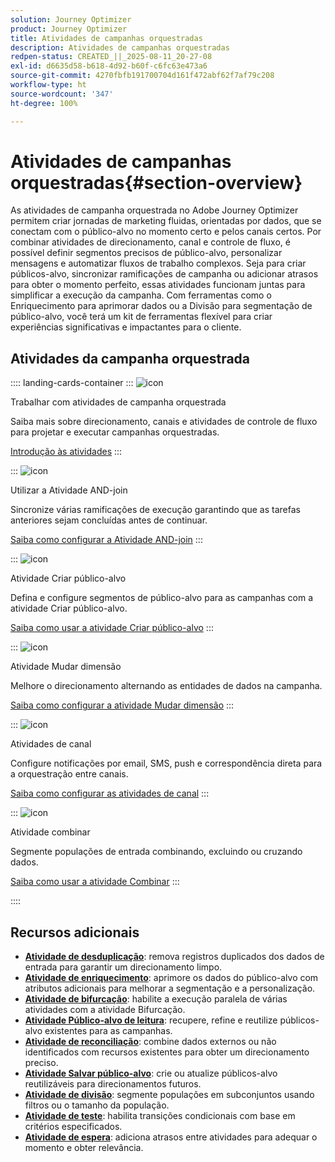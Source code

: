 ```yaml
---
solution: Journey Optimizer
product: Journey Optimizer
title: Atividades de campanhas orquestradas
description: Atividades de campanhas orquestradas
redpen-status: CREATED_||_2025-08-11_20-27-08
exl-id: d6635d58-b618-4d92-b60f-c6fc63e473a6
source-git-commit: 4270fbfb191700704d161f472abf62f7af79c208
workflow-type: ht
source-wordcount: '347'
ht-degree: 100%

---
```


# Atividades de campanhas orquestradas{#section-overview}

As atividades de campanha orquestrada no Adobe Journey Optimizer permitem criar jornadas de marketing fluidas, orientadas por dados, que se conectam com o público-alvo no momento certo e pelos canais certos. Por combinar atividades de direcionamento, canal e controle de fluxo, é possível definir segmentos precisos de público-alvo, personalizar mensagens e automatizar fluxos de trabalho complexos. Seja para criar públicos-alvo, sincronizar ramificações de campanha ou adicionar atrasos para obter o momento perfeito, essas atividades funcionam juntas para simplificar a execução da campanha. Com ferramentas como o Enriquecimento para aprimorar dados ou a Divisão para segmentação de público-alvo, você terá um kit de ferramentas flexível para criar experiências significativas e impactantes para o cliente.

## Atividades da campanha orquestrada

:::: landing-cards-container
:::
![icon](https://cdn.experienceleague.adobe.com/icons/book.svg)

Trabalhar com atividades de campanha orquestrada

Saiba mais sobre direcionamento, canais e atividades de controle de fluxo para projetar e executar campanhas orquestradas.

[Introdução às atividades](../using/orchestrated/activities/about-activities.md)
:::

:::
![icon](https://cdn.experienceleague.adobe.com/icons/code-branch.svg)

Utilizar a Atividade AND-join

Sincronize várias ramificações de execução garantindo que as tarefas anteriores sejam concluídas antes de continuar.

[Saiba como configurar a Atividade AND-join](../using/orchestrated/activities/and-join.md)
:::

:::
![icon](https://cdn.experienceleague.adobe.com/icons/bullseye.svg)

Atividade Criar público-alvo

Defina e configure segmentos de público-alvo para as campanhas com a atividade Criar público-alvo.

[Saiba como usar a atividade Criar público-alvo](../using/orchestrated/activities/build-audience.md)
:::

:::
![icon](https://cdn.experienceleague.adobe.com/icons/gear.svg)

Atividade Mudar dimensão

Melhore o direcionamento alternando as entidades de dados na campanha.

[Saiba como configurar a atividade Mudar dimensão](../using/orchestrated/activities/change-dimension.md)
:::

:::
![icon](https://cdn.experienceleague.adobe.com/icons/list-check.svg)

Atividades de canal

Configure notificações por email, SMS, push e correspondência direta para a orquestração entre canais.

[Saiba como configurar as atividades de canal](../using/orchestrated/activities/channels.md)
:::

:::
![icon](https://cdn.experienceleague.adobe.com/icons/puzzle-piece.svg)

Atividade combinar

Segmente populações de entrada combinando, excluindo ou cruzando dados.

[Saiba como usar a atividade Combinar](../using/orchestrated/activities/combine.md)
:::

::::


## Recursos adicionais

- **[Atividade de desduplicação](../using/orchestrated/activities/deduplication.md)**: remova registros duplicados dos dados de entrada para garantir um direcionamento limpo.
- **[Atividade de enriquecimento](../using/orchestrated/activities/enrichment.md)**: aprimore os dados do público-alvo com atributos adicionais para melhorar a segmentação e a personalização.
- **[Atividade de bifurcação](../using/orchestrated/activities/fork.md)**: habilite a execução paralela de várias atividades com a atividade Bifurcação.
- **[Atividade Público-alvo de leitura](../using/orchestrated/activities/read-audience.md)**: recupere, refine e reutilize públicos-alvo existentes para as campanhas.
- **[Atividade de reconciliação](../using/orchestrated/activities/reconciliation.md)**: combine dados externos ou não identificados com recursos existentes para obter um direcionamento preciso.
- **[Atividade Salvar público-alvo](../using/orchestrated/activities/save-audience.md)**: crie ou atualize públicos-alvo reutilizáveis para direcionamentos futuros.
- **[Atividade de divisão](../using/orchestrated/activities/split.md)**: segmente populações em subconjuntos usando filtros ou o tamanho da população.
- **[Atividade de teste](../using/orchestrated/activities/test.md)**: habilita transições condicionais com base em critérios especificados.
- **[Atividade de espera](../using/orchestrated/activities/wait.md)**: adiciona atrasos entre atividades para adequar o momento e obter relevância.
